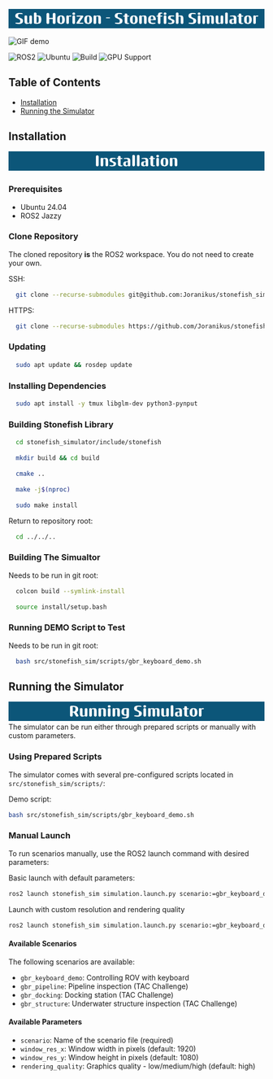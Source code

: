 
![maintext](./images/Sub_Horizon_-_Stonefish_Simulator.png)

![GIF demo](./images/floating_rov.gif)

![ROS2](https://img.shields.io/badge/ROS2-Jazzy-blue)
![Ubuntu](https://img.shields.io/badge/Ubuntu-24.04-orange)
![Build](https://img.shields.io/badge/build-passing-brightgreen)
![GPU Support](https://img.shields.io/badge/rendering-GPU%20optional-lightgrey)

## Table of Contents

- [Installation](#installation)
- [Running the Simulator](#running-the-simulator)


## Installation
![installation](./images/Installation.png)
### Prerequisites

- Ubuntu 24.04
- ROS2 Jazzy

### Clone Repository

The cloned repository **is** the ROS2 workspace. You do not need to create your own.

SSH:
```bash
  git clone --recurse-submodules git@github.com:Joranikus/stonefish_simulator.git
```
HTTPS:
```bash
  git clone --recurse-submodules https://github.com/Joranikus/stonefish_simulator.git
```

### Updating

```bash
  sudo apt update && rosdep update
```
### Installing Dependencies

```bash
  sudo apt install -y tmux libglm-dev python3-pynput
```

### Building Stonefish Library

```bash
  cd stonefish_simulator/include/stonefish
```
```bash
  mkdir build && cd build
```
```bash
  cmake ..
```
```bash
  make -j$(nproc)
```
```bash
  sudo make install
```
Return to repository root:

```bash
  cd ../../..
```

### Building The Simualtor

Needs to be run in git root:
```bash
  colcon build --symlink-install
```
```bash
  source install/setup.bash
```

### Running DEMO Script to Test

Needs to be run in git root:
```bash
  bash src/stonefish_sim/scripts/gbr_keyboard_demo.sh
```

## Running the Simulator
![runningsimulator](./images/Running_Simulator.png)
The simulator can be run either through prepared scripts or manually with custom parameters.

### Using Prepared Scripts

The simulator comes with several pre-configured scripts located in `src/stonefish_sim/scripts/`:

Demo script:
```bash
bash src/stonefish_sim/scripts/gbr_keyboard_demo.sh
```
### Manual Launch

To run scenarios manually, use the ROS2 launch command with desired parameters:

Basic launch with default parameters:
```bash
ros2 launch stonefish_sim simulation.launch.py scenario:=gbr_keyboard_demo
```
Launch with custom resolution and rendering quality
```bash
ros2 launch stonefish_sim simulation.launch.py scenario:=gbr_keyboard_demo window_res_x:=1920 window_res_y:=1080 rendering_quality:=low
```

#### Available Scenarios

The following scenarios are available:
- `gbr_keyboard_demo`: Controlling ROV with keyboard
- `gbr_pipeline`: Pipeline inspection (TAC Challenge)
- `gbr_docking`: Docking station (TAC Challenge)
- `gbr_structure`: Underwater structure inspection (TAC Challenge)

#### Available Parameters

- `scenario`: Name of the scenario file (required)
- `window_res_x`: Window width in pixels (default: 1920)
- `window_res_y`: Window height in pixels (default: 1080)
- `rendering_quality`: Graphics quality - low/medium/high (default: high)